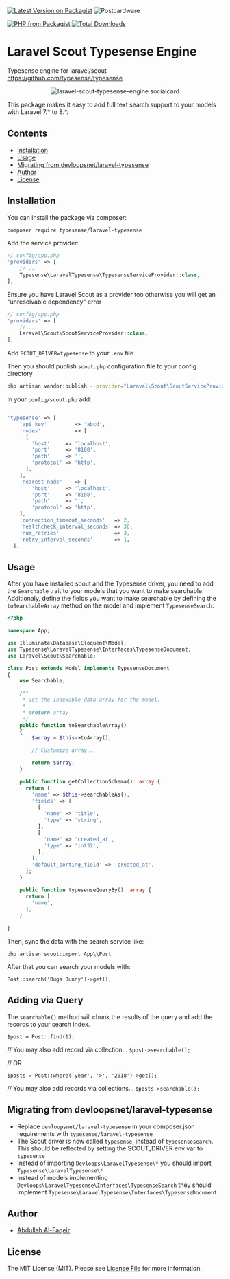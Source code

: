 [![Latest Version on Packagist](https://img.shields.io/packagist/v/devloopsnet/laravel-typesense.svg?style=for-the-badge)](https://packagist.org/packages/devloopsnet/laravel-typesense) ![Postcardware](https://img.shields.io/badge/Postcardware-%F0%9F%92%8C-197593?style=for-the-badge) 

[![PHP from Packagist](https://img.shields.io/packagist/php-v/devloopsnet/laravel-typesense?style=flat-square)](https://packagist.org/packages/devloopsnet/laravel-typesense) [![Total Downloads](https://img.shields.io/packagist/dt/devloopsnet/laravel-typesense.svg?style=flat-square)](https://packagist.org/packages/devloopsnet/laravel-typesense)


# Laravel Scout Typesense Engine
Typesense engine for laravel/scout https://github.com/typesense/typesense .

<p align="center">
    <img src="https://banners.beyondco.de/Typesense%20Driver%20for%20Laravel-Scout.png?theme=dark&packageName=devloopsnet%2Flaravel-typesense&pattern=anchorsAway&style=style_1&description=A+Typesense+%28search+engine%29+driver+for+laravel-scout&md=1&showWatermark=0&fontSize=100px&images=https%3A%2F%2Flaravel.com%2Fimg%2Flogomark.min.svg" alt="laravel-scout-typesense-engine
 socialcard">
</p>
This package makes it easy to add full text search support to your models with Laravel 7.* to 8.*.

## Contents

- [Installation](#installation)
- [Usage](#usage)
- [Migrating from devloopsnet/laravel-typesense](#migrating-from-devloopsnetlaravel-typesense)
- [Author](#author)
- [License](#license)


## Installation

You can install the package via composer:

``` bash
composer require typesense/laravel-typesense
```

Add the service provider:

```php
// config/app.php
'providers' => [
    // ...
    Typesense\LaravelTypesense\TypesenseServiceProvider::class,
],
```

Ensure you have Laravel Scout as a provider too otherwise you will get an "unresolvable dependency" error

```php
// config/app.php
'providers' => [
    // ...
    Laravel\Scout\ScoutServiceProvider::class,
],
```

Add  `SCOUT_DRIVER=typesense` to your `.env` file

Then you should publish `scout.php` configuration file to your config directory

```bash
php artisan vendor:publish --provider="Laravel\Scout\ScoutServiceProvider"
```

In your `config/scout.php` add:

```php

'typesense' => [
    'api_key'         => 'abcd',
    'nodes'           => [
      [
        'host'     => 'localhost',
        'port'     => '8108',
        'path'     => '',
        'protocol' => 'http',
      ],
    ],
    'nearest_node'    => [
        'host'     => 'localhost',
        'port'     => '8108',
        'path'     => '',
        'protocol' => 'http',
    ],
    'connection_timeout_seconds'   => 2,
    'healthcheck_interval_seconds' => 30,    
    'num_retries'                  => 3,
    'retry_interval_seconds'       => 1,
  ],
```

## Usage

After you have installed scout and the Typesense driver, you need to add the
`Searchable` trait to your models that you want to make searchable. Additionaly,
define the fields you want to make searchable by defining the `toSearchableArray` method on the model and implement `TypesenseSearch`:

```php
<?php

namespace App;

use Illuminate\Database\Eloquent\Model;
use Typesense\LaravelTypesense\Interfaces\TypesenseDocument;
use Laravel\Scout\Searchable;

class Post extends Model implements TypesenseDocument
{
    use Searchable;

    /**
     * Get the indexable data array for the model.
     *
     * @return array
     */
    public function toSearchableArray()
    {
        $array = $this->toArray();

        // Customize array...

        return $array;
    }

    public function getCollectionSchema(): array {
      return [
        'name' => $this->searchableAs(),
        'fields' => [
          [
            'name' => 'title',
            'type' => 'string',
          ],
          [
            'name' => 'created_at',
            'type' => 'int32',
          ],
        ],
        'default_sorting_field' => 'created_at',
      ];
    }

    public function typesenseQueryBy(): array {
      return [
        'name',
      ];
    }
    
}
```

Then, sync the data with the search service like:

`php artisan scout:import App\\Post`

After that you can search your models with:

`Post::search('Bugs Bunny')->get();`

## Adding via Query
The `searchable()` method will chunk the results of the query and add the records to your search index. 

`$post = Post::find(1);`

// You may also add record via collection...
`$post->searchable();`

// OR

`$posts = Post::where('year', '>', '2018')->get();`

// You may also add records via collections...
`$posts->searchable();`

## Migrating from devloopsnet/laravel-typesense
- Replace `devloopsnet/laravel-typesense` in your composer.json requirements with `typesense/laravel-typesense`
- The Scout driver is now called `typesense`, instead of `typesensesearch`. This should be reflected by setting the SCOUT_DRIVER env var to `typesense`
- Instead of importing `Devloops\LaravelTypesense\*` you should import `Typesense\LaravelTypesense\*`
- Instead of models implementing `Devloops\LaravelTypesense\Interfaces\TypesenseSearch` they should implement `Typesense\LaravelTypesense\Interfaces\TypesenseDocument`

## Author

- [Abdullah Al-Faqeir](https://github.com/abdullahfaqeir)

## License

The MIT License (MIT). Please see [License File](LICENSE.md) for more information.
